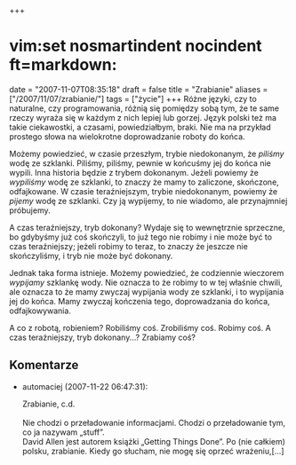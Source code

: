 +++
# vim:set nosmartindent nocindent ft=markdown:
date = "2007-11-07T08:35:18"
draft = false
title = "Zrabianie"
aliases = ["/2007/11/07/zrabianie/"]
tags = ["życie"]
+++
Różne języki, czy to naturalne, czy programowania, różnią się pomiędzy sobą
tym, że te same rzeczy wyraża się w każdym z nich lepiej lub gorzej. Język
polski też ma takie ciekawostki, a czasami, powiedziałbym, braki. Nie ma na
przykład prostego słowa na wielokrotne doprowadzanie roboty do końca.

Możemy powiedzieć, w czasie przeszłym, trybie niedokonanym, że _piliśmy_ wodę
ze szklanki. Piliśmy, piliśmy, pewnie w końcuśmy jej do końca nie wypili. Inna
historia będzie z trybem dokonanym. Jeżeli powiemy że _wypiliśmy_ wodę ze
szklanki, to znaczy że mamy to zaliczone, skończone, odfajkowane. W czasie
teraźniejszym, trybie niedokonanym, powiemy że _pijemy_ wodę ze szklanki. Czy
ją wypijemy, to nie wiadomo, ale przynajmniej próbujemy.

A czas teraźniejszy, tryb dokonany? Wydaje się to wewnętrznie sprzeczne, bo
gdybyśmy już coś skończyli, to już tego nie robimy i nie może być to czas
teraźniejszy; jeżeli robimy to teraz, to znaczy że jeszcze nie skończyliśmy, i
tryb nie może być dokonany.

Jednak taka forma istnieje. Możemy powiedzieć, że codziennie wieczorem
_wypijamy_ szklankę wody. Nie oznacza to że robimy to w tej właśnie chwili,
ale oznacza to że mamy zwyczaj wypijania wody ze szklanki, i to wypijania jej
do końca. Mamy zwyczaj kończenia tego, doprowadzania do końca, odfajkowywania.

A co z robotą, robieniem? Robiliśmy coś. Zrobiliśmy coś. Robimy coś. A czas
teraźniejszy, tryb dokonany...? Zrabiamy coś?

## Komentarze

* automaciej (2007-11-22 06:47:31): <p>Zrabianie, c.d.<br /><br />Nie chodzi o
  przeładowanie informacjami. Chodzi o przeładowanie tym, co ja nazywam
  „stuff”.<br />David Allen jest autorem książki „Getting Things Done”. Po (nie
  całkiem) polsku, zrabianie. Kiedy go słucham, nie mogę się oprzeć
  wrażeniu,[...]</p>
